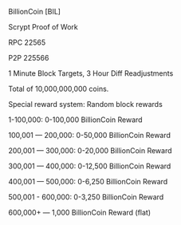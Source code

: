 BillionCoin [BIL]

Scrypt Proof of Work

RPC 22565

P2P 225566

1 Minute Block Targets, 3 Hour Diff Readjustments

Total of 10,000,000,000 coins. 

Special reward system: Random block rewards

1-100,000: 0-100,000 BillionCoin Reward 

100,001 — 200,000: 0-50,000 BillionCoin Reward 

200,001 — 300,000: 0-20,000 BillionCoin Reward 

300,001 — 400,000: 0-12,500 BillionCoin Reward 

400,001 — 500,000: 0-6,250 BillionCoin Reward 

500,001 - 600,000: 0-3,250 BillionCoin Reward

600,000+ — 1,000 BillionCoin Reward (flat)
